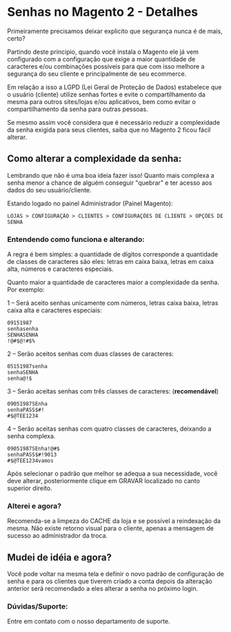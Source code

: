 # Senhas no Magento 2 - Detalhes

Primeiramente precisamos deixar explicito que segurança nunca é de mais, certo?

Partindo deste principio, quando você instala o Magento ele já vem configurado com a configuração que exige a maior quantidade de caracteres e/ou combinações possíveis para que com isso melhore a segurança do seu cliente e principalmente de seu ecommerce.

Em relação a isso a LGPD (Lei Geral de Proteção de Dados) estabelece que o usuário (cliente) utilize senhas fortes e evite o compartilhamento da mesma para outros sites/lojas e/ou aplicativos, bem como evitar o compartilhamento da senha para outras pessoas.

Se mesmo assim você considera que é necessário reduzir a complexidade da senha exigida para seus clientes, saiba que no Magento 2 ficou fácil alterar.


## Como alterar a complexidade da senha:

Lembrando que não é uma boa ideia fazer isso! Quanto mais complexa a senha menor a chance de alguém conseguir "quebrar" e ter acesso aos dados do seu usuário/cliente. 

Estando logado no painel Administrador (Painel Magento):

	LOJAS > CONFIGURAÇÃO > CLIENTES > CONFIGURAÇÕES DE CLIENTE > OPÇÕES DE SENHA

### Entendendo como funciona e alterando:

A regra é bem simples: a quantidade de dígitos corresponde a quantidade de classes de caracteres são eles: letras em caixa baixa, letras em caixa alta, números e caracteres especiais. 

Quanto maior a quantidade de caracteres maior a complexidade da senha. Por exemplo:

1 – Será aceito senhas unicamente com números, letras caixa baixa, letras caixa alta e caracteres especiais:

	09151987
	senhasenha
	SENHASENHA
	!@#$@!#$%

2 – Serão aceitos senhas com duas classes de caracteres:

	05151987senha
	senhaSENHA
	senha@!$

3 – Serão aceitas senhas com três classes de caracteres: (**recomendável**)

	09051987SEnha
	senhaPASS$#!
	#$@TEE1234

4 – Serão aceitas senhas com quatro classes de caracteres, deixando a senha complexa.

	09051987SEnha!@#$
	senhaPASS$#!9013
	#$@TEE1234vamos

Após selecionar o padrão que melhor se adequa a sua necessidade, você deve alterar, posteriormente clique em GRAVAR localizado no canto superior direito.

### Alterei e agora?

Recomenda-se a limpeza do CACHE da loja e se possível a reindexação da mesma. Não existe retorno visual para o cliente, apenas a mensagem de sucesso ao administrador da troca.

## Mudei de idéia e agora?

Você pode voltar na mesma tela e definir o novo padrão de configuração de senha e para os clientes que tiverem criado a conta depois da alteração anterior será recomendado a eles alterar a senha no próximo login.

### Dúvidas/Suporte:
Entre em contato com o nosso departamento de suporte.